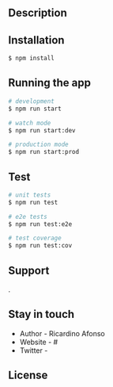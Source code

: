 <p align="center">
 


















</p>
 


## Description



## Installation

```bash
$ npm install
```

## Running the app

```bash
# development
$ npm run start

# watch mode
$ npm run start:dev

# production mode
$ npm run start:prod
```

## Test

```bash
# unit tests
$ npm run test

# e2e tests
$ npm run test:e2e

# test coverage
$ npm run test:cov
```

## Support

.

## Stay in touch

- Author - Ricardino Afonso
- Website - #
- Twitter - 

## License


